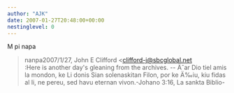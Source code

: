 ```yaml
---
author: "AJK"
date: 2007-01-27T20:48:00+00:00
nestinglevel: 0
---
```

M pi napa 
> nanpa2007/1/27, John E Clifford <[clifford-j@sbcglobal.net](mailto://clifford-j@sbcglobal.net)\
>:Here is another day's gleaning from the archives. --
 Äˆar Dio tiel amis la mondon, ke Li donis Sian solenaskitan Filon, por ke Ä‰iu, kiu fidas al li, ne pereu, sed havu eternan vivon.-Johano 3:16, La sankta Biblio-